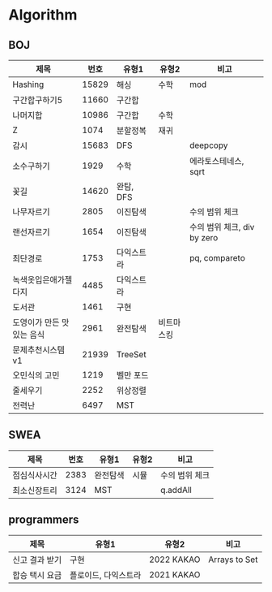 # Algorithm

## BOJ

| 제목             | 번호    | 유형1     | 유형2   | 비고                    |
|----------------|-------|---------|-------|-----------------------|
| Hashing        | 15829 | 해싱      | 수학    | mod                   |
| 구간합구하기5        | 11660 | 구간합     |       |                       |
| 나머지합           | 10986 | 구간합     | 수학    |                       |
| Z              | 1074  | 분할정복    | 재귀    |                       |
| 감시             | 15683 | DFS     |       | deepcopy              |
| 소수구하기          | 1929  | 수학      |       | 에라토스테네스, sqrt         |
| 꽃길             | 14620 | 완탐, DFS |       |                       |
| 나무자르기          | 2805  | 이진탐색    |       | 수의 범위 체크              |
| 랜선자르기          | 1654  | 이진탐색    |       | 수의 범위 체크, div by zero |
| 최단경로           | 1753  | 다익스트라   |       | pq, compareto         |
| 녹색옷입은애가젤다지     | 4485  | 다익스트라   |       |                       |
| 도서관            | 1461  | 구현      |       |                       |
| 도영이가 만든 맛있는 음식 | 2961  | 완전탐색    | 비트마스킹 |                       |
| 문제추천시스템v1      | 21939 | TreeSet |       |                       |
| 오민식의 고민        | 1219  | 벨만 포드   |       |                       |
| 줄세우기           | 2252  | 위상정렬    |       |                       |
| 전력난            | 6497  | MST     |       |                       |

## SWEA

| 제목     | 번호   | 유형1  | 유형2 | 비고       |
|--------|------|------|-----|----------|
| 점심식사시간 | 2383 | 완전탐색 | 시뮬  | 수의 범위 체크 |
| 최소신장트리 | 3124 | MST  |     | q.addAll |

## programmers

| 제목       | 유형1         | 유형2        | 비고          |
|----------|-------------|------------| ------------- |
| 신고 결과 받기 | 구현          | 2022 KAKAO | Arrays to Set |
| 합승 택시 요금 | 플로이드, 다익스트라 | 2021 KAKAO |  |

